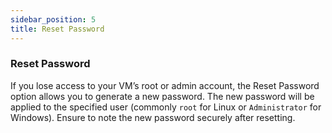 ```yaml
---
sidebar_position: 5
title: Reset Password
---
```


### **Reset Password**

If you lose access to your VM’s root or admin account, the Reset Password option allows you to generate a new password. The new password will be applied to the specified user (commonly `root` for Linux or `Administrator` for Windows). Ensure to note the new password securely after resetting.